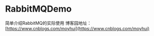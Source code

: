 # RabbitMQDemo
简单介绍RabbitMQ的实际使用
博客园地址：[https://www.cnblogs.com/moyhui](https://www.cnblogs.com/moyhui)